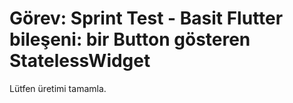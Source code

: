 # Görev: Sprint Test - Basit Flutter bileşeni: bir Button gösteren StatelessWidget

Lütfen üretimi tamamla.
